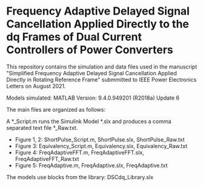 # Frequency Adaptive Delayed Signal Cancellation Applied Directly to the dq Frames of Dual Current Controllers of Power Converters

This repository contains the simulation and data files used in the manuscript "Simplified Frequency Adaptive Delayed Signal Cancellation Applied Directly in Rotating Reference Frame" submmitted to IEEE Power Electronics Letters on August 2021.

Models simulated: MATLAB Version: 9.4.0.949201 (R2018a) Update 6

The main files are organized as follows:

A *_Script.m runs the Simulink Model *.slx and produces a comma separated text file *_Raw.txt.

- Figure 1, 2: ShortPulse_Script.m, ShortPulse.slx, ShortPulse_Raw.txt
- Figure 3: Equivalency_Script.m, Equivalency.slx, Equivalency_Raw.txt
- Figure 4: FreqAdaptiveFFT.m, FreqAdaptiveFFT.slx, FreqAdaptiveFFT_Raw.txt
- Figure 5: FreqAdaptive.m, FreqAdaptive.slx, FreqAdaptive.txt

The models use blocks from the library: DSCdq_Library.slx
